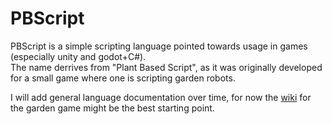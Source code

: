 # PBScript

PBScript is a simple scripting language pointed towards usage in games (especially unity and godot+C#).  
The name derrives from "Plant Based Script", as it was originally developed for a small game where one is scripting garden robots.

I will add general language documentation over time, for now the [wiki](https://github.com/Five-Thousand-Kings/TodoGrow.Wiki/wiki) for the garden game might be the best starting point.
